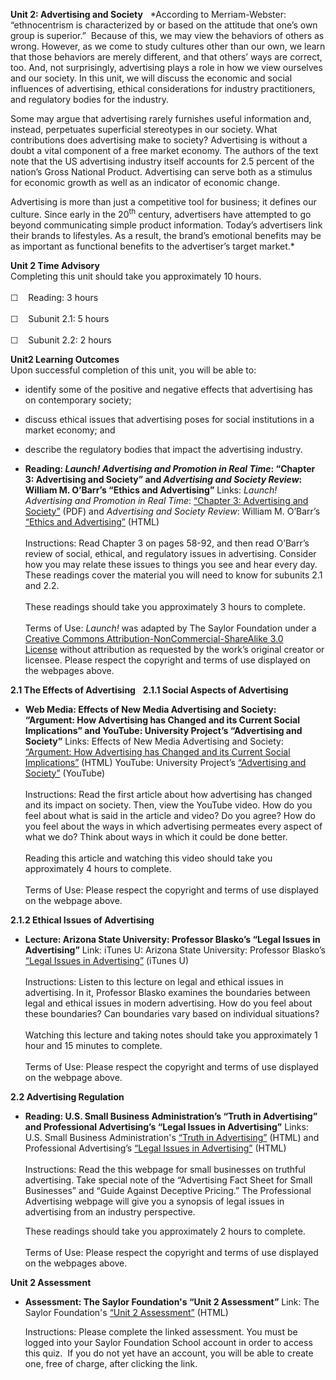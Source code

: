 **Unit 2: Advertising and Society** <span id="2"></span> 
*According to Merriam-Webster: “ethnocentrism is characterized by or
based on the attitude that one’s own group is superior.”  Because of
this, we may view the behaviors of others as wrong. However, as we come
to study cultures other than our own, we learn that those behaviors are
merely different, and that others’ ways are correct, too. And, not
surprisingly, advertising plays a role in how we view ourselves and our
society. In this unit, we will discuss the economic and social
influences of advertising, ethical considerations for industry
practitioners, and regulatory bodies for the industry.  
  
 Some may argue that advertising rarely furnishes useful information
and, instead, perpetuates superficial stereotypes in our society. What
contributions does advertising make to society? Advertising is without a
doubt a vital component of a free market economy. The authors of the
text note that the US advertising industry itself accounts for 2.5
percent of the nation’s Gross National Product. Advertising can serve
both as a stimulus for economic growth as well as an indicator of
economic change.  
  
 Advertising is more than just a competitive tool for business; it
defines our culture. Since early in the 20<sup>th</sup> century,
advertisers have attempted to go beyond communicating simple product
information. Today’s advertisers link their brands to lifestyles. As a
result, the brand’s emotional benefits may be as important as functional
benefits to the advertiser’s target market.*

**Unit 2 Time Advisory**  
Completing this unit should take you approximately 10 hours.  
    
 ☐    Reading: 3 hours  
    
 ☐    Subunit 2.1: 5 hours  
    
 ☐    Subunit 2.2: 2 hours

**Unit2 Learning Outcomes**  
Upon successful completion of this unit, you will be able to:
-   identify some of the positive and negative effects that advertising
    has on contemporary society;
-   discuss ethical issues that advertising poses for social
    institutions in a market economy; and
-   describe the regulatory bodies that impact the advertising industry.

-   **Reading: *Launch! Advertising and Promotion in Real Time*:
    “Chapter 3: Advertising and Society” and *Advertising and Society
    Review*: William M. O’Barr’s “Ethics and Advertising”**
    Links: *Launch! Advertising and Promotion in Real Time*: [“Chapter
    3: Advertising and
    Society”](http://www.saylor.org/site/textbooks/Launch!%20Advertising%20and%20Promotion%20in%20Real%20Time.pdf) (PDF)
    and *Advertising and Society Review*: William M. O’Barr’s [“Ethics
    and
    Advertising”](http://muse.jhu.edu/journals/asr/v008/8.3unit13.html) (HTML)  
        
     Instructions: Read Chapter 3 on pages 58-92, and then read O’Barr’s
    review of social, ethical, and regulatory issues in advertising.
    Consider how you may relate these issues to things you see and hear
    every day. These readings cover the material you will need to know
    for subunits 2.1 and 2.2.  
        
     These readings should take you approximately 3 hours to complete.  
        
     Terms of Use: *Launch!* was adapted by The Saylor Foundation under
    a [Creative Commons Attribution-NonCommercial-ShareAlike 3.0
    License](http://creativecommons.org/licenses/by-nc-sa/3.0/) without
    attribution as requested by the work’s original creator or
    licensee. Please respect the copyright and terms of use displayed on
    the webpages above. 

**2.1 The Effects of Advertising** <span id="2.1"></span> 
**2.1.1 Social Aspects of Advertising** <span id="2.1.1"></span> 
-   **Web Media: Effects of New Media Advertising and Society:
    “Argument: How Advertising has Changed and its Current Social
    Implications” and YouTube: University Project’s “Advertising and
    Society”**
    Links: Effects of New Media Advertising and Society: [“Argument: How
    Advertising has Changed and its Current Social
    Implications”](http://effectsofnewmediaadvertising.blogspot.com/2008/05/overview-how-advertising-has-changed.html) (HTML)
    YouTube: University Project’s [“Advertising and
    Society”](http://www.youtube.com/watch?v=9x4KH8wwxbI) (YouTube)  
        
     Instructions: Read the first article about how advertising has
    changed and its impact on society. Then, view the YouTube video. How
    do you feel about what is said in the article and video? Do you
    agree? How do you feel about the ways in which advertising permeates
    every aspect of what we do? Think about ways in which it could be
    done better.  
        
     Reading this article and watching this video should take you
    approximately 4 hours to complete.  
        
     Terms of Use: Please respect the copyright and terms of use
    displayed on the webpage above.

**2.1.2 Ethical Issues of Advertising** <span id="2.1.2"></span> 
-   **Lecture: Arizona State University: Professor Blasko’s “Legal
    Issues in Advertising”**
    Link: iTunes U: Arizona State University: Professor Blasko’s [“Legal
    Issues in
    Advertising”](http://itunes.apple.com/us/podcast/legal-issues-in-advertising/id383721203?i=85038273) (iTunes
    U)  
        
     Instructions: Listen to this lecture on legal and ethical issues in
    advertising. In it, Professor Blasko examines the boundaries between
    legal and ethical issues in modern advertising. How do you feel
    about these boundaries? Can boundaries vary based on individual
    situations?  
        
     Watching this lecture and taking notes should take you
    approximately 1 hour and 15 minutes to complete.  
        
     Terms of Use: Please respect the copyright and terms of use
    displayed on the webpage above.

**2.2 Advertising Regulation** <span id="2.2"></span> 
-   **Reading: U.S. Small Business Administration’s “Truth in
    Advertising” and Professional Advertising’s “Legal Issues in
    Advertising”**
    Links: U.S. Small Business Administration's [“Truth in
    Advertising”](http://www.sba.gov/content/truth-advertising) (HTML)
    and Professional Advertising’s [“Legal Issues in
    Advertising”](https://web.archive.org/web/20130510184833/http://www.myprofessionaladvertising.com/Legal%20Issues%20in%20Advertising1.htm) (HTML)  
        
     Instructions: Read the this webpage for small businesses on
    truthful advertising. Take special note of the “Advertising Fact
    Sheet for Small Businesses” and “Guide Against Deceptive Pricing.”
    The Professional Advertising webpage will give you a synopsis of
    legal issues in advertising from an industry perspective.  
      
     These readings should take you approximately 2 hours to complete.  
        
     Terms of Use: Please respect the copyright and terms of use
    displayed on the webpages above.

**Unit 2 Assessment** <span id="2.3"></span> 
-   **Assessment: The Saylor Foundation's “Unit 2 Assessment”**
    Link: The Saylor Foundation's [“Unit 2
    Assessment”](http://school.saylor.org/mod/quiz/view.php?id=1058) (HTML)  
      
     Instructions: Please complete the linked assessment. You must be
    logged into your Saylor Foundation School account in order to access
    this quiz.  If you do not yet have an account, you will be able to
    create one, free of charge, after clicking the link. 


